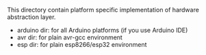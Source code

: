 This directory contain platform specific implementation of hardware abstraction layer.

  * arduino dir: for all Arduino platforms (if you use Arduino IDE)
  * avr dir: for plain avr-gcc environment
  * esp dir: for plain esp8266/esp32 environment
